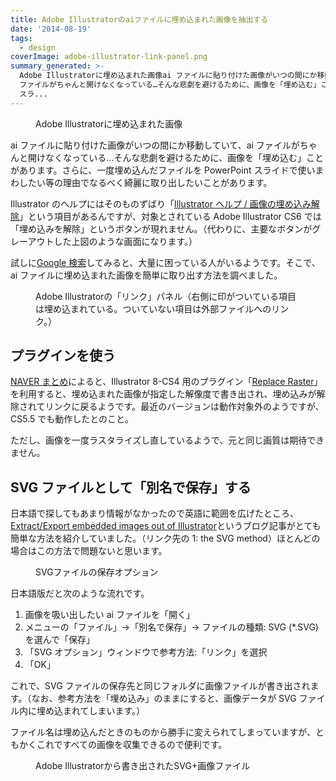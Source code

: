 ```yaml
---
title: Adobe Illustratorのaiファイルに埋め込まれた画像を抽出する
date: '2014-08-19'
tags:
  - design
coverImage: adobe-illustrator-link-panel.png
summary_generated: >-
  Adobe Illustratorに埋め込まれた画像ai ファイルに貼り付けた画像がいつの間にか移動していて、ai
  ファイルがちゃんと開けなくなっている…そんな悲劇を避けるために、画像を「埋め込む」ことがあります。さらに、一度埋め込んだファイルを PowerPoint
  スラ...
---
```


<figure className="center">
  <a href="/images/adobe-illustrator-embedded.png"><img src="/images/adobe-illustrator-embedded.png" alt="" /></a>
  <figcaption>Adobe Illustratorに埋め込まれた画像</figcaption>
</figure>

ai ファイルに貼り付けた画像がいつの間にか移動していて、ai ファイルがちゃんと開けなくなっている…そんな悲劇を避けるために、画像を「埋め込む」ことがあります。さらに、一度埋め込んだファイルを PowerPoint スライドで使いまわしたい等の理由でなるべく綺麗に取り出したいことがあります。

Illustrator のヘルプにはそのものずばり「[Illustrator ヘルプ / 画像の埋め込み解除](http://helpx.adobe.com/jp/illustrator/using/unembed-images.html)」という項目があるんですが、対象とされている Adobe Illustrator CS6 では「埋め込みを解除」というボタンが現れません。（代わりに、主要なボタンがグレーアウトした上図のような画面になります。）

試しに[Google 検索](https://www.google.co.jp/webhp#q=extract+embed+images+illustrator)してみると、大量に困っている人がいるようです。そこで、ai ファイルに埋め込まれた画像を簡単に取り出す方法を調べました。

<figure className="right">
  <a href="/images/adobe-illustrator-link-panel.png"><img src="/images/adobe-illustrator-link-panel-300x193.png" alt="" /></a>
  <figcaption>Adobe Illustratorの「リンク」パネル（右側に印がついている項目は埋め込まれている。ついていない項目は外部ファイルへのリンク。）</figcaption>
</figure>

## プラグインを使う

[NAVER まとめ](http://matome.naver.jp/odai/2134041603599834901)によると、Illustrator 8-CS4 用のプラグイン「[Replace Raster](http://www.chiri.com/freeplugin_replaceraster.htm)」を利用すると、埋め込まれた画像が指定した解像度で書き出され、埋め込みが解除されてリンクに戻るようです。最近のバージョンは動作対象外のようですが、CS5.5 でも動作したとのこと。

ただし、画像を一度ラスタライズし直しているようで、元と同じ画質は期待できません。

## SVG ファイルとして「別名で保存」する

日本語で探してもあまり情報がなかったので英語に範囲を広げたところ、[Extract/Export embedded images out of Illustrator](http://www.andrewbrettwatson.com/index.php/86-design/166-extract-export-embedded-images-out-of-illustrator)というブログ記事がとても簡単な方法を紹介していました。（リンク先の 1: the SVG method）ほとんどの場合はこの方法で問題ないと思います。

<figure className="right">
  <a href="/images/adobe-illustrator-svg-options.png"><img src="/images/adobe-illustrator-svg-options-300x242.png" alt="" /></a>
  <figcaption>SVGファイルの保存オプション</figcaption>
</figure>

日本語版だと次のような流れです。

1. 画像を吸い出したい ai ファイルを「開く」
2. メニューの「ファイル」→「別名で保存」→ ファイルの種類: SVG (\*.SVG)を選んで「保存」
3. 「SVG オプション」ウィンドウで参考方法:「リンク」を選択
4. 「OK」

これで、SVG ファイルの保存先と同じフォルダに画像ファイルが書き出されます。（なお、参考方法を「埋め込み」のままにすると、画像データが SVG ファイル内に埋め込まれてしまいます。）

ファイル名は埋め込んだときのものから勝手に変えられてしまっていますが、ともかくこれですべての画像を収集できるので便利です。

<figure className="center">
  <a href="/images/adobe-illustrator-exported-images.png"><img src="/images/adobe-illustrator-exported-images.png" alt="" /></a>
  <figcaption>Adobe Illustratorから書き出されたSVG+画像ファイル</figcaption>
</figure>
